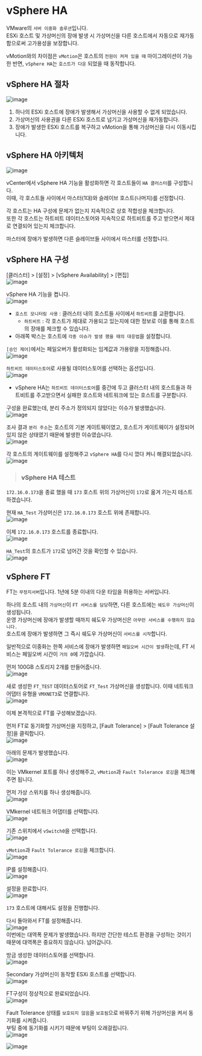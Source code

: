 # vSphere HA

VMware의 `서버 이중화 솔루션`입니다.   
ESXi 호스트 및 가상머신의 장애 발생 시 가상머신을 다른 호스트에서 자동으로 재가동함으로써 고가용성을 보장합니다.

vMotion와의 차이점은 `vMotion`은 호스트의 `전원이 켜져 있을 때` 마이그레이션이 가능한 반면, `vSphere HA`는 `호스트가 다운` 되었을 때 동작합니다.

## vSphere HA 절차

![image](https://user-images.githubusercontent.com/43658658/144362741-ac8a7564-3225-4319-82db-3363faf4c6d9.png)   
1. 하나의 ESXi 호스트에 장애가 발생해서 가상머신을 사용할 수 없게 되었습니다.
2. 가상머신의 사용권을 다른 ESXi 호스트로 넘기고 가상머신을 재가동합니다.
3. 장애가 발생한 ESXi 호스트를 복구하고 vMotion을 통해 가상머신을 다시 이동시킵니다.

## vSphere HA 아키텍처

![image](https://user-images.githubusercontent.com/43658658/144408684-9c32ac5e-fb9d-454e-af6d-98ef394711c9.png)   

vCenter에서 vSphere HA 기능을 활성화하면 각 호스트들이 `HA 클러스터`를 구성합니다.   
이때, 각 호스트들 사이에서 마스터(1대)와 슬레이브 호스트(나머지)를 선정합니다.   

각 호스트는 HA 구성에 문제가 없는지 지속적으로 상호 적합성을 체크합니다.   
또한 각 호스트는 하트비트 데이터스토어와 지속적으로 하트비트를 주고 받으면서 제대로 연결되어 있는지 체크합니다.   

마스터에 장애가 발생하면 다른 슬레이브들 사이에서 마스터를 선정합니다.   

## vSphere HA 구성

[클러스터] > [설정] > [vSphere Availability] > [편집]   
![image](https://user-images.githubusercontent.com/43658658/144363334-0a5418e7-e6a7-407a-ac33-29e7f1be2612.png)

vSphere HA 기능을 켭니다.   
![image](https://user-images.githubusercontent.com/43658658/144364252-af9385b7-e51a-4027-84d6-3dc7513d937e.png)   
* `호스트 모니터링 사용` : 클러스터 내의 호스트들 사이에서 `하트비트`를 교환합니다.
  - `하트비트` : 각 호스트가 제대로 가용되고 있는지에 대한 정보로 이를 통해 호스트의 장애를 체크할 수 있습니다.
* 아래쪽 박스는 호스트에 `각종 이슈가 발생 했을 때의 대응법`을 설정합니다.

`[승인 제어]`에서는 페일오버가 활성화되는 임계값과 가용량을 지정해줍니다.   
![image](https://user-images.githubusercontent.com/43658658/144365109-8324530d-32af-47aa-8833-f2e3d8d13889.png)

`하트비트 데이터스토어`로 사용될 데이터스토어를 선택하는 옵션입니다.   
![image](https://user-images.githubusercontent.com/43658658/144365447-45dcec75-02e5-491d-b556-0de110fbad9a.png)   
* vSphere HA는 `하트비트 데이터스토어`를 중간에 두고 클러스터 내의 호스트들과 하트비트를 주고받으면서 실패한 호스트와 네트워크에 있는 호스트를 구분합니다.

구성을 완료했는데, 분리 주소가 정의되지 않았다는 이슈가 발생했습니다.   
![image](https://user-images.githubusercontent.com/43658658/144372376-2334d36d-f665-47d7-a602-7717d45ff512.png)

조사 결과 `분리 주소`는 호스트의 기본 게이트웨이였고, 호스트가 게이트웨이가 설정되어 있지 않은 상태였기 때문에 발생한 이슈였습니다.   
![image](https://user-images.githubusercontent.com/43658658/144375277-4c46c286-2b04-4aee-b3ca-2a18cb9c2f5d.png)

각 호스트의 게이트웨이를 설정해주고 `vSphere HA`를 다시 껐다 켜니 해결되었습니다.   
![image](https://user-images.githubusercontent.com/43658658/144376004-412e4b76-989f-491f-b850-5c158bd76d0c.png)

> <h3>vSphere HA 테스트</h3>

`172.16.0.173`을 종료 했을 때 `173` 호스트 위의 가상머신이 `172`로 옮겨 가는지 테스트하겠습니다.

현재 `HA_Test` 가상머신은 `172.16.0.173` 호스트 위에 존재합니다.   
![image](https://user-images.githubusercontent.com/43658658/144379632-ae6da56e-5cb9-41b7-99d7-49d144454cef.png)

이제 `172.16.0.173` 호스트를 종료합니다.   
![image](https://user-images.githubusercontent.com/43658658/144380191-51fbfe72-a9b6-4592-bff4-c26587ac5db4.png)

`HA_Test`의 호스트가 `172`로 넘어간 것을 확인할 수 있습니다.   
![image](https://user-images.githubusercontent.com/43658658/144380422-76c78ae1-0d51-491b-adb7-f6b36f276321.png)

## vSphere FT

FT는 `무정지서버`입니다. 1년에 5분 이내의 다운 타임을 허용하는 서버입니다.   

하나의 호스트 내의 `가상머신`이 `FT 서비스를 담당`하면, 다른 호스트에는 `쉐도우 가상머신`이 생성됩니다.   
운영 가상머신에 장애가 발생할 때까지 쉐도우 가상머신은 `아무런 서비스를 수행하지 않습니다.`   
호스트에 장애가 발생하면 그 즉시 쉐도우 가상머신이 `서비스를 시작`합니다.

일반적으로 이중화는 한쪽 서비스에 장애가 발생하면 `페일오버 시간이 발생`하는데, FT 서비스는 페일오버 시간이 `거의 0`에 가깝습니다.

먼저 100GB 스토리지 2개를 만들어줍니다.   
![image](https://user-images.githubusercontent.com/43658658/144560882-65bba9aa-cddb-42ac-b72d-95470f59fd40.png)

새로 생성한 `FT_TEST` 데이터스토어로 `FT_Test` 가상머신을 생성합니다. 이때 네트워크 어댑터 유형을 `VMXNET3`로 연결합니다.   
![image](https://user-images.githubusercontent.com/43658658/144566381-c68bca70-c846-4435-a07e-a4c8d4ff1daf.png)

이제 본격적으로 FT를 구성해보겠습니다.

먼저 FT로 동기화할 가상머신을 지정하고, [Fault Tolerance] > [Fault Tolerance 설정]을 클릭합니다.   
![image](https://user-images.githubusercontent.com/43658658/144561504-fb5e5b47-fec8-423c-bdc4-c9bd3a4869b4.png)

아래의 문제가 발생했습니다.   
![image](https://user-images.githubusercontent.com/43658658/144567181-2b9b18d2-f998-42dd-9738-09379fd2c725.png)

이는 VMkernel 포트를 하나 생성해주고, `vMotion`과 `Fault Tolerance 로깅`을 체크해주면 됩니다.   

먼저 가상 스위치를 하나 생성해줍니다.   
![image](https://user-images.githubusercontent.com/43658658/144567372-edf45f8d-7fc9-430b-914f-32f66ba8baa3.png)   

VMkernel 네트워크 어댑터를 선택합니다.   
![image](https://user-images.githubusercontent.com/43658658/144567429-27f7cd75-dc37-491f-8fcd-a0410137f650.png)

기존 스위치에서 `vSwitch0`을 선택합니다.   
![image](https://user-images.githubusercontent.com/43658658/144567755-fe989233-ebc6-419a-8b40-0ea905891bee.png)

`vMotion`과 `Fault Tolerance 로깅`을 체크합니다.   
![image](https://user-images.githubusercontent.com/43658658/144567940-67a30e5c-f725-489e-8674-1c75c273ec89.png)

IP를 설정해줍니다.   
![image](https://user-images.githubusercontent.com/43658658/144568025-4fa9286c-0029-4340-b016-a5ef372c9811.png)

설정을 완료합니다.   
![image](https://user-images.githubusercontent.com/43658658/144568711-a7dad8af-3066-45ea-ba75-e06518af8dcc.png)

`173` 호스트에 대해서도 설정을 진행합니다.

다시 돌아와서 FT를 설정해줍니다.   
![image](https://user-images.githubusercontent.com/43658658/144568309-7e3d0c5d-4eec-4f34-b62d-e132c70c69c8.png)   
이번에는 대역폭 문제가 발생했습니다. 하지만 간단한 테스트 환경을 구성하는 것이기 때문에 대역폭은 중요하지 않습니다. 넘어갑니다.

방금 생성한 데이터스토어를 선택합니다.   
![image](https://user-images.githubusercontent.com/43658658/144568769-ce7330d1-06ff-4a6c-a0d9-804730f5ccfd.png)

Secondary 가상머신이 동작할 ESXi 호스트를 선택합니다.   
![image](https://user-images.githubusercontent.com/43658658/144569110-aee26d4d-2934-44c8-a4d2-d5ccb5a73279.png)

FT구성이 정상적으로 완료되었습니다.   
![image](https://user-images.githubusercontent.com/43658658/144572193-a1fe643d-7c09-4c50-8aef-5b4fa3a99668.png)

Fault Tolerance 상태를 `보호되지 않음`을 `보호됨`으로 바꿔주기 위해 가상머신을 켜서 동기화를 시켜줍니다.   
부팅 중에 동기화를 시키기 때문에 부팅이 오래걸립니다.   
![image](https://user-images.githubusercontent.com/43658658/144570606-ad769c6f-5fb8-4116-b116-b8b0fe9e9c64.png)






![image](https://user-images.githubusercontent.com/43658658/144568119-752c97c9-fc5e-4aa7-99e0-844efab95628.png)


